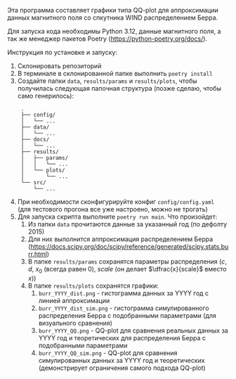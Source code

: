 Эта программа составляет графики типа QQ-plot для аппроксимации данных магнитного поля со спкутника WIND распределением Берра.

Для запуска кода необходимы Python 3.12, данные магнитного поля, а так же менеджер пакетов Poetry (https://python-poetry.org/docs/).

Инструкция по установке и запуску:
1. Склонировать репозиторий
2. В терминале в склонированной папке выполнить `poetry install`
3. Создайте папки `data`, `results/params` и `results/plots`, чтобы получилась следующая папочная структура (позже сделаю, чтобы само генерилось):
   ```
    .
    ├── config/
    │   └── ...
    ├── data/
    │   └── ...
    ├── docs/
    │   └── ...
    ├── results/
    │   ├── params/
    │   │   └── ...
    │   └── plots/
    │       └── ...
    └── src/
        └── ...
    ```
5. При необходимости сконфигурируйте конфиг `config/config.yaml` (для тестового прогона все уже настроено, можно не трогать)
6. Для запуска скрипта выполните `poetry run main`. Что произойдет:
   1. Из папки `data` прочитаются данные за указанный год (по дефолту 2015)
   2. Для них выполнится аппроксимация распределением Берра (https://docs.scipy.org/doc/scipy/reference/generated/scipy.stats.burr.html)
   3. В папке `results/params` сохранятся параметры распределения ($c$, $d$, $x_0$ (всегда равен 0), $scale$ (он делает $\dfrac{x}{scale}$ вместо $x$))
   4. В папке `results/plots` сохранятся графики:
      1. `burr_YYYY_dist.png` - гистограмма данных за YYYY год с линией аппроксимации
      2. `burr_YYYY_dist_sim.png` - гистограмма симулированного распределения Берра с подобранными параметрами (для визуального сравнения)
      3. `burr_YYYY_QQ.png` - QQ-plot для сравнения реальных данных за YYYY год и теоретических для распределения Берра с подобранными параметрами
      4. `burr_YYYY_QQ_sim.png` - QQ-plot для сравнения симулированных данных за YYYY год и теоретических (демонстрирует ограничения самого подхода QQ-plot)



